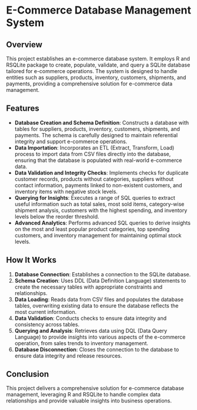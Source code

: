 # E-Commerce Database Management System

## Overview 

This project establishes an e-commerce database system. It employs R and RSQLite package to create, populate, validate, and query a SQLite database tailored for e-commerce operations. The system is designed to handle entities such as suppliers, products, inventory, customers, shipments, and payments, providing a comprehensive solution for e-commerce data management.

## Features

- **Database Creation and Schema Definition**: Constructs a database with tables for suppliers, products, inventory, customers, shipments, and payments. The schema is carefully designed to maintain referential integrity and support e-commerce operations.
- **Data Importation**: Incorporates an ETL (Extract, Transform, Load) process to import data from CSV files directly into the database, ensuring that the database is populated with real-world e-commerce data.
- **Data Validation and Integrity Checks**: Implements checks for duplicate customer records, products without categories, suppliers without contact information, payments linked to non-existent customers, and inventory items with negative stock levels.
- **Querying for Insights**: Executes a range of SQL queries to extract useful information such as total sales, most sold items, category-wise shipment analysis, customers with the highest spending, and inventory levels below the reorder threshold.
- **Advanced Analytics**: Performs advanced SQL queries to derive insights on the most and least popular product categories, top spending customers, and inventory management for maintaining optimal stock levels.

## How It Works

1. **Database Connection**: Establishes a connection to the SQLite database.
2. **Schema Creation**: Uses DDL (Data Definition Language) statements to create the necessary tables with appropriate constraints and relationships.
3. **Data Loading**: Reads data from CSV files and populates the database tables, overwriting existing data to ensure the database reflects the most current information.
4. **Data Validation**: Conducts checks to ensure data integrity and consistency across tables.
5. **Querying and Analysis**: Retrieves data using DQL (Data Query Language) to provide insights into various aspects of the e-commerce operation, from sales trends to inventory management.
6. **Database Disconnection**: Closes the connection to the database to ensure data integrity and release resources.

## Conclusion

This project delivers a comprehensive solution for e-commerce database management, leveraging R and RSQLite to handle complex data relationships and provide valuable insights into business operations.

